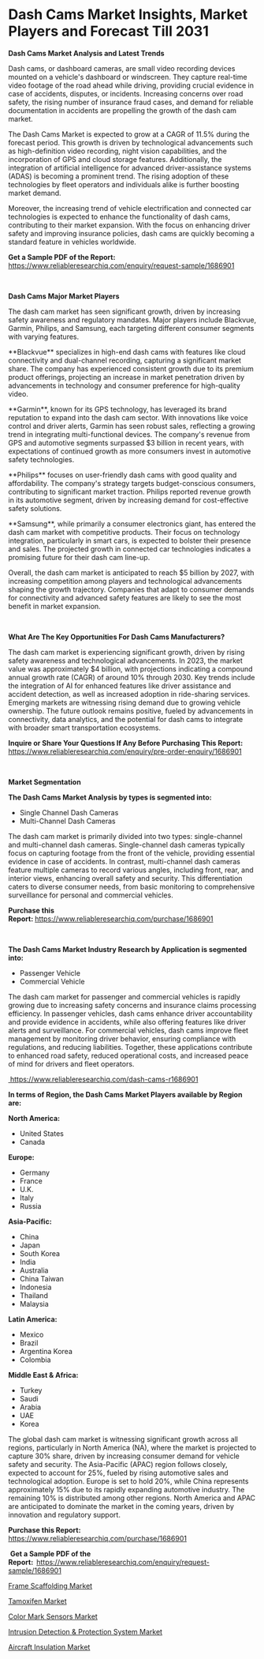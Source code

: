 <p><h1>Dash Cams Market Insights, Market Players and Forecast Till 2031</h1></p><p><strong>Dash Cams Market Analysis and Latest Trends</strong></p>
<p><p>Dash cams, or dashboard cameras, are small video recording devices mounted on a vehicle's dashboard or windscreen. They capture real-time video footage of the road ahead while driving, providing crucial evidence in case of accidents, disputes, or incidents. Increasing concerns over road safety, the rising number of insurance fraud cases, and demand for reliable documentation in accidents are propelling the growth of the dash cam market.</p><p>The Dash Cams Market is expected to grow at a CAGR of 11.5% during the forecast period. This growth is driven by technological advancements such as high-definition video recording, night vision capabilities, and the incorporation of GPS and cloud storage features. Additionally, the integration of artificial intelligence for advanced driver-assistance systems (ADAS) is becoming a prominent trend. The rising adoption of these technologies by fleet operators and individuals alike is further boosting market demand.</p><p>Moreover, the increasing trend of vehicle electrification and connected car technologies is expected to enhance the functionality of dash cams, contributing to their market expansion. With the focus on enhancing driver safety and improving insurance policies, dash cams are quickly becoming a standard feature in vehicles worldwide.</p></p>
<p><strong>Get a Sample PDF of the Report:&nbsp;</strong> <a href="https://www.reliableresearchiq.com/enquiry/request-sample/1686901?utm_campaign=101&utm_medium=2&utm_source=Github&utm_content=ia&utm_term=19112024&utm_id=dash-cams">https://www.reliableresearchiq.com/enquiry/request-sample/1686901</a></p>
<p>&nbsp;</p>
<p><strong>Dash Cams Major Market Players</strong></p>
<p><p>The dash cam market has seen significant growth, driven by increasing safety awareness and regulatory mandates. Major players include Blackvue, Garmin, Philips, and Samsung, each targeting different consumer segments with varying features.</p><p>**Blackvue** specializes in high-end dash cams with features like cloud connectivity and dual-channel recording, capturing a significant market share. The company has experienced consistent growth due to its premium product offerings, projecting an increase in market penetration driven by advancements in technology and consumer preference for high-quality video.</p><p>**Garmin**, known for its GPS technology, has leveraged its brand reputation to expand into the dash cam sector. With innovations like voice control and driver alerts, Garmin has seen robust sales, reflecting a growing trend in integrating multi-functional devices. The company's revenue from GPS and automotive segments surpassed $3 billion in recent years, with expectations of continued growth as more consumers invest in automotive safety technologies.</p><p>**Philips** focuses on user-friendly dash cams with good quality and affordability. The company's strategy targets budget-conscious consumers, contributing to significant market traction. Philips reported revenue growth in its automotive segment, driven by increasing demand for cost-effective safety solutions.</p><p>**Samsung**, while primarily a consumer electronics giant, has entered the dash cam market with competitive products. Their focus on technology integration, particularly in smart cars, is expected to bolster their presence and sales. The projected growth in connected car technologies indicates a promising future for their dash cam line-up.</p><p>Overall, the dash cam market is anticipated to reach $5 billion by 2027, with increasing competition among players and technological advancements shaping the growth trajectory. Companies that adapt to consumer demands for connectivity and advanced safety features are likely to see the most benefit in market expansion.</p></p>
<p>&nbsp;</p>
<p><strong>What Are The Key Opportunities For Dash Cams Manufacturers?</strong></p>
<p><p>The dash cam market is experiencing significant growth, driven by rising safety awareness and technological advancements. In 2023, the market value was approximately $4 billion, with projections indicating a compound annual growth rate (CAGR) of around 10% through 2030. Key trends include the integration of AI for enhanced features like driver assistance and accident detection, as well as increased adoption in ride-sharing services. Emerging markets are witnessing rising demand due to growing vehicle ownership. The future outlook remains positive, fueled by advancements in connectivity, data analytics, and the potential for dash cams to integrate with broader smart transportation ecosystems.</p></p>
<p><strong>Inquire or Share Your Questions If Any Before Purchasing This Report:</strong> <a href="https://www.reliableresearchiq.com/enquiry/pre-order-enquiry/1686901?utm_campaign=101&utm_medium=2&utm_source=Github&utm_content=ia&utm_term=19112024&utm_id=dash-cams">https://www.reliableresearchiq.com/enquiry/pre-order-enquiry/1686901</a></p>
<p>&nbsp;</p>
<p><strong>Market Segmentation</strong></p>
<p><strong>The Dash Cams Market Analysis by types is segmented into:</strong></p>
<p><ul><li>Single Channel Dash Cameras</li><li>Multi-Channel Dash Cameras</li></ul></p>
<p><p>The dash cam market is primarily divided into two types: single-channel and multi-channel dash cameras. Single-channel dash cameras typically focus on capturing footage from the front of the vehicle, providing essential evidence in case of accidents. In contrast, multi-channel dash cameras feature multiple cameras to record various angles, including front, rear, and interior views, enhancing overall safety and security. This differentiation caters to diverse consumer needs, from basic monitoring to comprehensive surveillance for personal and commercial vehicles.</p></p>
<p><strong>Purchase this Report:&nbsp;</strong><a href="https://www.reliableresearchiq.com/purchase/1686901?utm_campaign=101&utm_medium=2&utm_source=Github&utm_content=ia&utm_term=19112024&utm_id=dash-cams">https://www.reliableresearchiq.com/purchase/1686901</a></p>
<p>&nbsp;</p>
<p><strong>The Dash Cams Market Industry Research by Application is segmented into:</strong></p>
<p><ul><li>Passenger Vehicle</li><li>Commercial Vehicle</li></ul></p>
<p><p>The dash cam market for passenger and commercial vehicles is rapidly growing due to increasing safety concerns and insurance claims processing efficiency. In passenger vehicles, dash cams enhance driver accountability and provide evidence in accidents, while also offering features like driver alerts and surveillance. For commercial vehicles, dash cams improve fleet management by monitoring driver behavior, ensuring compliance with regulations, and reducing liabilities. Together, these applications contribute to enhanced road safety, reduced operational costs, and increased peace of mind for drivers and fleet operators.</p></p>
<p><a href="https://www.reliableresearchiq.com/dash-cams-r1686901?utm_campaign=101&utm_medium=2&utm_source=Github&utm_content=ia&utm_term=19112024&utm_id=dash-cams">&nbsp;https://www.reliableresearchiq.com/dash-cams-r1686901</a></p>
<p><strong>In terms of Region, the Dash Cams Market Players available by Region are:</strong></p>
<p>
    <p> <strong> North America: </strong>
        <ul>
            <li>United States</li>
            <li>Canada</li>
        </ul>
        </p> 
    <p> <strong> Europe: </strong>
        <ul>
            <li>Germany</li>
            <li>France</li>
            <li>U.K.</li>
            <li>Italy</li>
            <li>Russia</li>
        </ul>
        </p> 
    <p> <strong> Asia-Pacific: </strong>
        <ul>
            <li>China</li>
            <li>Japan</li>
            <li>South Korea</li>
            <li>India</li>
            <li>Australia</li>
            <li>China Taiwan</li>
            <li>Indonesia</li>
            <li>Thailand</li>
            <li>Malaysia</li>
        </ul>
        </p> 
    <p> <strong> Latin America: </strong>
        <ul>
            <li>Mexico</li>
            <li>Brazil</li>
            <li>Argentina Korea</li>
            <li>Colombia</li>
        </ul>
        </p> 
    <p> <strong> Middle East & Africa: </strong>
        <ul>
            <li>Turkey</li>
            <li>Saudi</li>
            <li>Arabia</li>
            <li>UAE</li>
            <li>Korea</li>
        </ul>
    </p>
    </p>
<p><p>The global dash cam market is witnessing significant growth across all regions, particularly in North America (NA), where the market is projected to capture 30% share, driven by increasing consumer demand for vehicle safety and security. The Asia-Pacific (APAC) region follows closely, expected to account for 25%, fueled by rising automotive sales and technological adoption. Europe is set to hold 20%, while China represents approximately 15% due to its rapidly expanding automotive industry. The remaining 10% is distributed among other regions. North America and APAC are anticipated to dominate the market in the coming years, driven by innovation and regulatory support.</p></p>
<p><strong>Purchase this Report: </strong><a href="https://www.reliableresearchiq.com/purchase/1686901?utm_campaign=101&utm_medium=2&utm_source=Github&utm_content=ia&utm_term=19112024&utm_id=dash-cams">https://www.reliableresearchiq.com/purchase/1686901</a></p>
<p>&nbsp;<strong>Get a Sample PDF of the Report:&nbsp;&nbsp;</strong><a href="https://www.reliableresearchiq.com/enquiry/request-sample/1686901?utm_campaign=101&utm_medium=2&utm_source=Github&utm_content=ia&utm_term=19112024&utm_id=dash-cams">https://www.reliableresearchiq.com/enquiry/request-sample/1686901</a></p>
<p><strong></strong></p>
<p><p><a href="https://www.linkedin.com/pulse/regional-adaptations-global-frame-scaffolding-market-trends-x3jle?utm_campaign=101&utm_medium=2&utm_source=Github&utm_content=ia&utm_term=19112024&utm_id=dash-cams">Frame Scaffolding Market</a></p><p><a href="https://www.linkedin.com/pulse/navigating-tamoxifen-market-expert-analysis-forecast-period-tgwae?utm_campaign=101&utm_medium=2&utm_source=Github&utm_content=ia&utm_term=19112024&utm_id=dash-cams">Tamoxifen Market</a></p><p><a href="https://www.linkedin.com/pulse/global-color-mark-sensors-market-exploring-share-trends-future-q0iue?utm_campaign=101&utm_medium=2&utm_source=Github&utm_content=ia&utm_term=19112024&utm_id=dash-cams">Color Mark Sensors Market</a></p><p><a href="https://issuu.com/reportprime-2/docs/intrusion-detection-protection-syst_26cc44b335d97e?utm_campaign=101&utm_medium=2&utm_source=Github&utm_content=ia&utm_term=19112024&utm_id=dash-cams">Intrusion Detection & Protection System Market</a></p><p><a href="https://issuu.com/reportprime-2/docs/aircraft-insulation-market-size-203_00161d34b7ce05?utm_campaign=101&utm_medium=2&utm_source=Github&utm_content=ia&utm_term=19112024&utm_id=dash-cams">Aircraft Insulation Market</a></p></p>